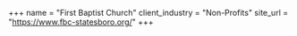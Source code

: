 +++
name = "First Baptist Church"
client_industry = "Non-Profits"
site_url = "https://www.fbc-statesboro.org/"
+++